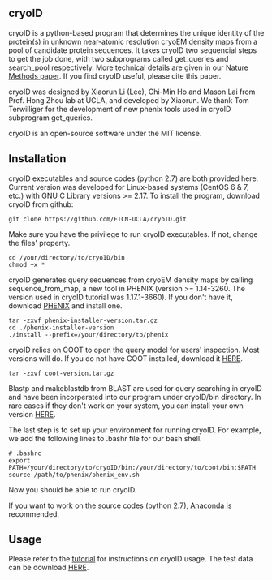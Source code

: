 ## cryoID

cryoID is a python-based program that determines the unique identity of the protein(s) in unknown near-atomic resolution cryoEM density maps from a pool of candidate protein sequences. It takes cryoID two sequencial steps to get the job done, with two subprograms called get_queries and search_pool respectively. More technical details are given in our [Nature Methods paper](https://www.nature.com/articles/s41592-019-0637-y). If you find cryoID useful, please cite this paper.

cryoID was designed by Xiaorun Li (Lee), Chi-Min Ho and Mason Lai from Prof. Hong Zhou lab at UCLA, and developed by Xiaorun. We thank Tom Terwilliger for the development of new phenix tools used in cryoID subprogram get_queries.

cryoID is an open-source software under the MIT license.


## Installation

cryoID executables and source codes (python 2.7) are both provided here. Current version was developed for Linux-based systems (CentOS 6 & 7, etc.) with GNU C Library versions >= 2.17. To install the program, download cryoID from github:
```
git clone https://github.com/EICN-UCLA/cryoID.git
```
Make sure you have the privilege to run cryoID executables. If not, change the files' property.
```
cd /your/directory/to/cryoID/bin
chmod +x *
```

cryoID generates query sequences from cryoEM density maps by calling sequence_from_map, a new tool in PHENIX (version >= 1.14-3260. The version used in cryoID tutorial was 1.17.1-3660). If you don't have it, download [PHENIX](https://www.phenix-online.org/) and install one.
```
tar -zxvf phenix-installer-version.tar.gz
cd ./phenix-installer-version
./install --prefix=/your/directory/to/phenix
```

cryoID relies on COOT to open the query model for users' inspection. Most versions will do. If you do not have COOT installed, download it [HERE](https://www2.mrc-lmb.cam.ac.uk/personal/pemsley/coot/binaries/release/). 
```
tar -zxvf coot-version.tar.gz
```

Blastp and makeblastdb from BLAST are used for query searching in cryoID and have been incorperated into our program under cryoID/bin directory. In rare cases if they don't work on your system, you can install your own version [HERE](https://ftp.ncbi.nlm.nih.gov/blast/executables/blast+/LATEST/).

The last step is to set up your environment for running cryoID. For example, we add the following lines to .bashr file for our bash shell.
```
# .bashrc
export PATH=/your/directory/to/cryoID/bin:/your/directory/to/coot/bin:$PATH
source /path/to/phenix/phenix_env.sh
```

Now you should be able to run cryoID.

If you want to work on the source codes (python 2.7), [Anaconda](https://www.anaconda.com/distribution/) is recommended.


## Usage

Please refer to the [tutorial](https://github.com/EICN-UCLA/cryoID/) for instructions on cryoID usage. The test data can be download [HERE](https://github.com/EICN-UCLA/cryoID_SM/).

